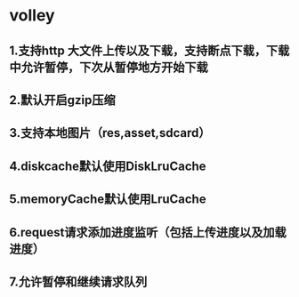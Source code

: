 volley
======
1.支持http 大文件上传以及下载，支持断点下载，下载中允许暂停，下次从暂停地方开始下载
------
2.默认开启gzip压缩
------
3.支持本地图片（res,asset,sdcard）
------
4.diskcache默认使用DiskLruCache
------
5.memoryCache默认使用LruCache
------
6.request请求添加进度监听（包括上传进度以及加载进度）
------
7.允许暂停和继续请求队列
------
